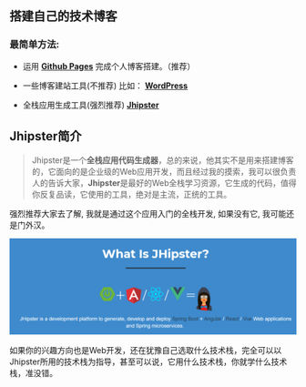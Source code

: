 ## 搭建自己的技术博客

### 最简单方法: 

- 运用 **[Github Pages](https://pages.github.com/)** 完成个人博客搭建。（推荐）

- 一些博客建站工具(不推荐) 比如： **[WordPress](https://wordpress.org/)**

- 全栈应用生成工具(强烈推荐) **[Jhipster](https://www.jhipster.tech/)**

## Jhipster简介

>Jhipster是一个**全栈应用代码生成器**，总的来说，他其实不是用来搭建博客的，它面向的是企业级的Web应用开发，而且经过我的摸索，我可以很负责人的告诉大家，**Jhipster**是最好的Web全栈学习资源，它生成的代码，值得你反复品读，它使用的工具，绝对是主流，正统的工具。

强烈推荐大家去了解, 我就是通过这个应用入门的全栈开发, 如果没有它, 我可能还是门外汉。

![Image](../../imgs/Jhipster_1.png)

如果你的兴趣方向也是Web开发，还在犹豫自己选取什么技术栈，完全可以以Jhipster所用的技术栈为指导，甚至可以说，它用什么技术栈，你就学什么技术栈，准没错。

